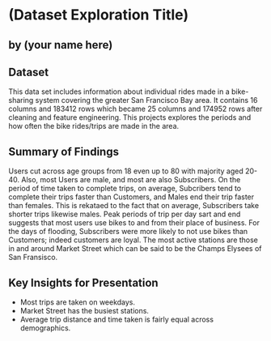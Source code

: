 # (Dataset Exploration Title)
## by (your name here)


## Dataset

This data set includes information about individual rides made in a bike-sharing system covering the greater San Francisco Bay area. It contains 16 columns and 183412 rows which became 25 columns and 174952 rows after cleaning and feature engineering. This projects explores the periods and how often the bike rides/trips are made in the area.

## Summary of Findings
Users cut across age groups from 18 even up to 80 with majority aged 20-40. Also, most Users are male, and most are also Subscribers.
On the period of time taken to complete trips, on average, Subcribers tend to complete their trips faster than Customers, and Males end their trip faster than females. This is rekataed to the fact that on average, Subscribers take shorter trips likewise males. 
Peak periods of trip per day sart and end suggests that most users use bikes to and from their place of business.
For the days of flooding, Subscribers were more likely to not use bikes than Customers; indeed customers are loyal.
The most active stations are those in and around Market Street which can be said to be the Champs Elysees of San Fransisco.


## Key Insights for Presentation

- Most trips are taken on weekdays.
- Market Street has the busiest stations.
- Average trip distance and time taken is fairly equal across demographics.
